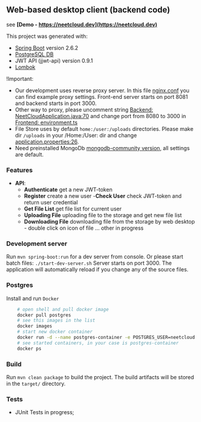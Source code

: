 ## Web-based desktop client (backend code)

see **[Demo - https://neetcloud.dev](https://neetcloud.dev)**

This project was generated with:

- [Spring Boot](https://spring.io) version 2.6.2
- [PostgreSQL DB](https://www.postgresql.org)
- JWT API (jjwt-api) version 0.9.1
- [Lombok](https://projectlombok.org)

!Important: 
- Our development uses reverse proxy server. In this file [nginx.conf](./nginx/nginx.conf) you can find example proxy settings. Front-end server starts on port 8081 and backend starts in port 3000. 
-  Other way to proxy, please uncomment string [Backend: NeetCloudApplication.java:70](./src/main/java/dev/neetcloud/api/NeetCloudApplication.java#L70) and change port from 8080 to 3000 in [Frontend: environment.ts](../client/src/environments/environment.ts)
- File Store uses by default ```home:/user:/uploads``` directories. Please make dir ```/uploads``` in your /Home:/User: dir and change [application.properties:26](../server/src/main/resources/application.properties#L26).
- Need preinstalled MongoDb [mongodb-community version](https://www.mongodb.com/try/download/community), all settings are default.

### **Features**
- **API**:
	- **Authenticate** get a new JWT-token
	- **Register** create a new user
	-**Check User** check JWT-token and return user credential
	- **Get File List** get file list for current user
	- **Uploading File** uploading file to the storage and get new file list
	- **Downloading File** downloading file from the storage by web desktop - double click on icon of file
	... other in progress

### Development server

Run `mvn spring-boot:run` for a dev server from console.
Or please start batch files: `./start-dev-server.sh`
Server starts on port 3000. The application will automatically reload if you change any of the source files.

### Postgres
Install and run `Docker`
```bash
	# open shell and pull docker image 
	docker pull postgres
	# see this images in the list
	docker images
	# start new docker container
	docker run -d --name postgres-container -e POSTGRES_USER=neetcloud -e POSTGRES_PASSWORD=password -p 5432:5432 -v data:/var/lib/postgresql/data postgres
	# see started containers, in your case is postgres-container
	docker ps
```

### Build

Run `mvn clean package` to build the project. The build artifacts will be stored in the `target/` directory.


### Tests

- JUnit Tests in progress;
